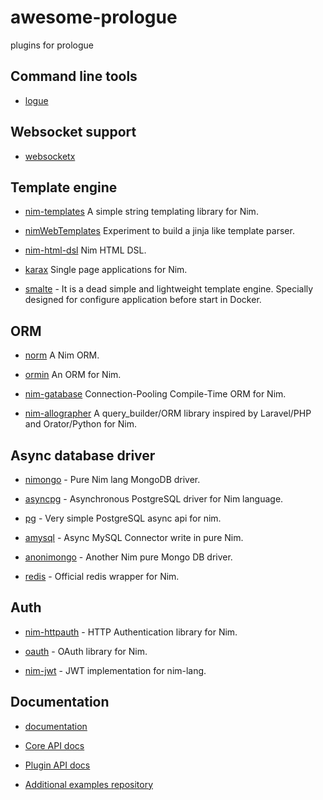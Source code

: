 # awesome-prologue
plugins for prologue

## Command line tools

* [logue](https://github.com/planety/logue)

## Websocket support

* [websocketx](https://github.com/xflywind/websocketx)

## Template engine

* [nim-templates](https://github.com/onionhammer/nim-templates) A simple string templating library for Nim.

* [nimWebTemplates](https://github.com/enthus1ast/nimWebTemplates) Experiment to build a jinja like template parser.

* [nim-html-dsl](https://github.com/juancarlospaco/nim-html-dsl) Nim HTML DSL.

* [karax](https://github.com/pragmagic/karax) Single page applications for Nim.

* [smalte](https://github.com/roquie/smalte) - It is a dead simple and lightweight template engine. Specially designed for configure application before start in Docker.


## ORM

* [norm](https://github.com/moigagoo/norm) A Nim ORM.

* [ormin](https://github.com/Araq/ormin) An ORM for Nim.

* [nim-gatabase](https://github.com/juancarlospaco/nim-gatabase) Connection-Pooling Compile-Time ORM for Nim.

* [nim-allographer](https://github.com/itsumura-h/nim-allographer) A query_builder/ORM library inspired by Laravel/PHP and Orator/Python for Nim.

## Async database driver

* [nimongo](https://github.com/SSPkrolik/nimongo) - Pure Nim lang MongoDB driver.

* [asyncpg](https://github.com/cheatfate/asyncpg) - Asynchronous PostgreSQL driver for Nim language.

* [pg](https://github.com/treeform/pg) - Very simple PostgreSQL async api for nim.

* [amysql](https://github.com/bung87/amysql) - Async MySQL Connector write in pure Nim.

* [anonimongo](https://github.com/mashingan/anonimongo) - Another Nim pure Mongo DB driver.

* [redis](https://github.com/nim-lang/redis) - Official redis wrapper for Nim.

## Auth

* [nim-httpauth](https://github.com/FedericoCeratto/nim-httpauth) - HTTP Authentication library for Nim.

* [oauth](https://github.com/CORDEA/oauth) - OAuth library for Nim.

* [nim-jwt](https://github.com/yglukhov/nim-jwt) - JWT implementation for nim-lang.
 
## Documentation

* [documentation](https://planety.github.io/prologue)

* [Core API docs](https://planety.github.io/prologue/coreapi/theindex.html)

* [Plugin API docs](https://planety.github.io/prologue/plugin/theindex.html)

* [Additional examples repository](https://github.com/planety/prologue-examples)

